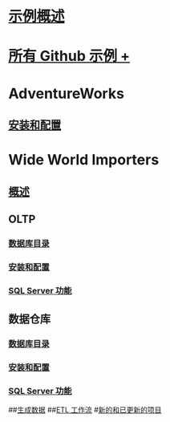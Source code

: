 # [示例概述](sql-samples-where-are.md)
# [所有 Github 示例 + ](https://github.com/Microsoft/sql-server-samples/tree/master/samples)

# AdventureWorks
## [安装和配置](adventureworks-install-configure.md)

# Wide World Importers
## [概述](wide-world-importers-what-is.md)
## OLTP
### [数据库目录](wide-world-importers-oltp-database-catalog.md)
### [安装和配置](wide-world-importers-oltp-install-configure.md)
### [SQL Server 功能](wide-world-importers-oltp-use-of-sql-server-features.md)

## 数据仓库
### [数据库目录](wide-world-importers-dw-database-catalog.md)
### [安装和配置](wide-world-importers-dw-install-configure.md)
### [SQL Server 功能](wide-world-importers-dw-use-of-sql-server-features.md)
##[生成数据](wide-world-importers-generate-data.md)
##[ETL 工作流](wide-world-importers-perform-etl.md)
#[新的和已更新的项目](new-updated-samples.md)
